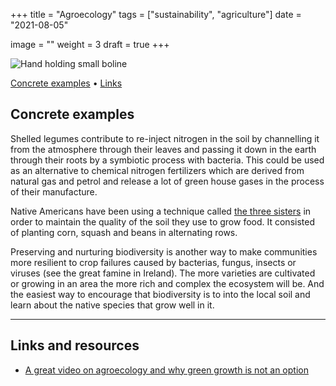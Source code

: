 +++
title = "Agroecology"
tags = ["sustainability", "agriculture"]
date = "2021-08-05"

image = ""
weight = 3
draft = true
+++

![Hand holding small boline](/img/folklore/druidism.jpg "Hand holding small boline")

<div class="table-of-contents">

[Concrete examples](#concrete-examples) •
[Links](#links-and-resources)

</div>

## Concrete examples

Shelled legumes contribute to re-inject nitrogen in the soil by channelling it from the atmosphere through their leaves and passing it down in the earth through their roots by a symbiotic process with bacteria. This could be used as an alternative to chemical nitrogen fertilizers which are derived from natural gas and petrol and release a lot of green house gases in the process of their manufacture.

Native Americans have been using a technique called [the three sisters](https://www.nativeseeds.org/blogs/blog-news/how-to-grow-a-three-sisters-garden) in order to maintain the quality of the soil they use to grow food. It consisted of planting corn, squash and beans in alternating rows.

Preserving and nurturing biodiversity is another way to make communities more resilient to crop failures caused by bacterias, fungus, insects or viruses (see the great famine in Ireland). The more varieties are cultivated or growing in an area the more rich and complex the ecosystem will be. And the easiest way to encourage that biodiversity is to into the local soil and learn about the native species that grow well in it.

---

## Links and resources

- [A great video on agroecology and why green growth is not an option](https://www.youtube.com/watch?v=Y7lvi5LldUM&ab_channel=BLAST-Lesouffledel%27info)
